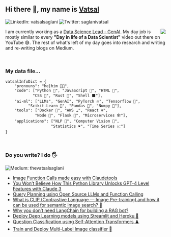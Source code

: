 ## Hi there 👋, my name is [Vatsal](https://vatsalsaglani.vercel.app/) 
![LinkedIn: vatsalsaglani](https://img.shields.io/badge/-Vatsal%20Saglani-blue?style=for-the-badge&logo=Linkedin&logoColor=white&link=https://www.linkedin.com/in/vatsalsaglani/)
![Twitter: saglanivatsal](https://img.shields.io/twitter/follow/saglanivatsal?label=VATSAL%20SAGLANI&style=social)
<div>
    <div>
        <img align='right' src = "https://media.tenor.com/images/b7939d73d32cb3ce5e48a80dd35dc599/tenor.gif" ></img>
        <p>
        I am currently working as a <a href="https://www.qyrus.com/">Data Science Lead - GenAI</a>. My day job is mostly similar to every <b>"Day in life of a Data Scientist"</b> video out there on YouTube 😅. The rest of what's left of my day goes into research and writing and re-writing blogs on Medium.
        </p>
    </div>
</div>

<br />


### My data file... 
```
vatsalInfoDict = {
    "pronouns": "he|him 👨‍💻",
    "code": ["Python 🚀", "JavaScript 🎯", "HTML 📄", 
            "CSS 🎑", "Rust 🤖", "Shell ⬛"],
    "ai-ml": ["LLMs", "GenAI", "PyTorch 🔥", "Tensorflow 🏁", 
          "Scikit-Learn 🌴", "Pandas 🐼", "Numpy 🔢"],
    "tools": ["Docker 🐋", "AWS ☁️", "React ❄️",
             "Node 💚", "Flask 🥛", "Microservices 🕸️"],
    "applications": ["NLP 🔡", "Computer Vision 🖤", 
                    "Statistics ✖️", "Time Series 📈"]
}
```

<br />

<h3>Do you write? I do 🖐️ </h3>

![Medium: thevatsalsaglani](https://img.shields.io/badge/-thevatsalsaglani-black?style=for-the-badge&logo=Medium&logoColor=white&link=https://thevatsalsaglani.medium.com)

- [Image Function Calls made easy with Claudetools](https://thevatsalsaglani.medium.com/image-function-calls-made-easy-with-claudetools-49b6623432e1)
- [You Won’t Believe How This Python Library Unlocks GPT-4 Level Features with Claude 3](https://pub.towardsai.net/you-wont-believe-how-this-python-library-unlocks-gpt-4-level-features-with-claude-3-293e675f2bd8)
- [Query Planning using Open Source LLMs and Function Calling](https://pub.towardsai.net/query-planning-using-open-source-llms-and-function-calling-417de0ba52f3)
- [What is CLIP (Contrastive Language — Image Pre-training) and how it can be used for semantic image search? 🎑](https://medium.com/towards-artificial-intelligence/what-is-clip-contrastive-language-image-pre-training-and-how-it-can-be-used-for-semantic-image-b02ccf49414e)
- [Why you don’t need LangChain for building a RAG bot?](https://thevatsalsaglani.medium.com/why-you-dont-need-langchain-for-building-a-rag-bot-a1dfbc74b64f)
- [Deploy Deep Learning models using Streamlit and Heroku 🚀](https://medium.com/towards-artificial-intelligence/deploy-deep-learning-models-using-streamlit-and-heroku-22f6efae9141)
- [Question Classification using Self-Attention Transformers ♟️](https://medium.com/nerd-for-tech/question-classification-using-self-attention-transformer-part-1-33e990636e76)
- [Train and Deploy Multi-Label Image classifier 🎑](https://thevatsalsaglani.medium.com/training-and-deploying-a-multi-label-image-classifier-using-pytorch-flask-reactjs-and-firebase-c39c96f9c427)

